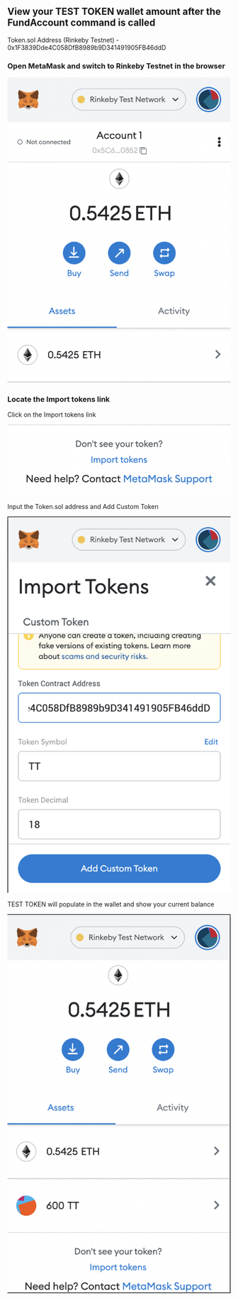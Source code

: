 ## View your TEST TOKEN wallet amount after the FundAccount command is called

Token.sol Address (Rinkeby Testnet) - 0x1F3839Dde4C058DfB8989b9D341491905FB46ddD

### Open MetaMask and switch to Rinkeby Testnet in the browser

![Open MetaMask](openMetamask.png)

### Locate the Import tokens link

Click on the Import tokens link

![Import Tokens Link](importTokensLink.png)

Input the Token.sol address and Add Custom Token

![Import Token](importToken.png)

TEST TOKEN will populate in the wallet and show your current balance

![Populate Token](populate.png)

